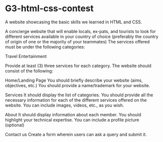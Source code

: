 # G3-html-css-contest
A website showcasing the basic skills we learned in HTML and CSS.
 
 A concierge website that will enable locals, ex-pats, and tourists to look for different services available in your country of choice (preferably the country of origin of one or the majority of your teammates) The services offered must be under the following categories:

Travel
Entertainment

Provide at least (3) three services for each category. The website should consist of the following:

Home/Landing Page
You should briefly describe your website (aims, objectives, etc.)
You should provide a name/trademark for your website.

Services
It should display the list of categories.
You should provide all the necessary information for each of the different services offered on the website.
You can include images, videos, etc., as you wish.

About
It should display information about each member.
You should highlight your technical expertise.
You can include a profile picture (optional)

Contact us
Create a form wherein users can ask a query and submit it.
